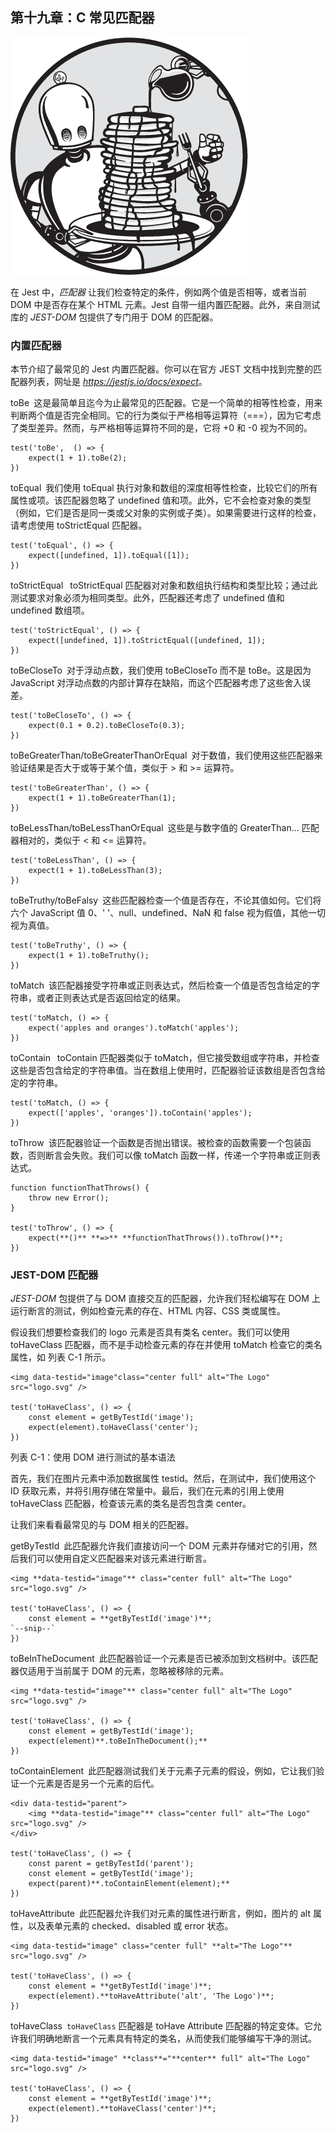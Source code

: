

## 第十九章：C 常见匹配器



![](img/Drop-image.jpg)

在 Jest 中，*匹配器* 让我们检查特定的条件，例如两个值是否相等，或者当前 DOM 中是否存在某个 HTML 元素。Jest 自带一组内置匹配器。此外，来自测试库的 *JEST-DOM* 包提供了专门用于 DOM 的匹配器。

### 内置匹配器

本节介绍了最常见的 Jest 内置匹配器。你可以在官方 JEST 文档中找到完整的匹配器列表，网址是 [*https://<wbr>jestjs<wbr>.io<wbr>/docs<wbr>/expect*](https://jestjs.io/docs/expect)。

toBe  这是最简单且迄今为止最常见的匹配器。它是一个简单的相等性检查，用来判断两个值是否完全相同。它的行为类似于严格相等运算符（===），因为它考虑了类型差异。然而，与严格相等运算符不同的是，它将 +0 和 -0 视为不同的。

```
test('toBe',  () => {
    expect(1 + 1).toBe(2);
}) 
```

toEqual  我们使用 toEqual 执行对象和数组的深度相等性检查，比较它们的所有属性或项。该匹配器忽略了 undefined 值和项。此外，它不会检查对象的类型（例如，它们是否是同一类或父对象的实例或子类）。如果需要进行这样的检查，请考虑使用 toStrictEqual 匹配器。

```
test('toEqual', () => {
    expect([undefined, 1]).toEqual([1]);
}) 
```

toStrictEqual   toStrictEqual 匹配器对对象和数组执行结构和类型比较；通过此测试要求对象必须为相同类型。此外，匹配器还考虑了 undefined 值和 undefined 数组项。

```
test('toStrictEqual', () => {
    expect([undefined, 1]).toStrictEqual([undefined, 1]);
}) 
```

toBeCloseTo  对于浮动点数，我们使用 toBeCloseTo 而不是 toBe。这是因为 JavaScript 对浮动点数的内部计算存在缺陷，而这个匹配器考虑了这些舍入误差。

```
test('toBeCloseTo', () => {
    expect(0.1 + 0.2).toBeCloseTo(0.3);
}) 
```

toBeGreaterThan/toBeGreaterThanOrEqual  对于数值，我们使用这些匹配器来验证结果是否大于或等于某个值，类似于 > 和 >= 运算符。

```
test('toBeGreaterThan', () => {
    expect(1 + 1).toBeGreaterThan(1);
}) 
```

toBeLessThan/toBeLessThanOrEqual  这些是与数字值的 GreaterThan... 匹配器相对的，类似于 < 和 <= 运算符。

```
test('toBeLessThan', () => {
    expect(1 + 1).toBeLessThan(3);
}) 
```

toBeTruthy/toBeFalsy  这些匹配器检查一个值是否存在，不论其值如何。它们将六个 JavaScript 值 0、' '、null、undefined、NaN 和 false 视为假值，其他一切视为真值。

```
test('toBeTruthy', () => {
    expect(1 + 1).toBeTruthy();
}) 
```

toMatch  该匹配器接受字符串或正则表达式，然后检查一个值是否包含给定的字符串，或者正则表达式是否返回给定的结果。

```
test('toMatch, () => {
    expect('apples and oranges').toMatch('apples');
}) 
```

toContain   toContain 匹配器类似于 toMatch，但它接受数组或字符串，并检查这些是否包含给定的字符串值。当在数组上使用时，匹配器验证该数组是否包含给定的字符串。

```
test('toMatch, () => {
    expect(['apples', 'oranges']).toContain('apples');
}) 
```

toThrow  该匹配器验证一个函数是否抛出错误。被检查的函数需要一个包装函数，否则断言会失败。我们可以像 toMatch 函数一样，传递一个字符串或正则表达式。

```
function functionThatThrows() {
    throw new Error();
}

test('toThrow', () => {
    expect(**()** **=>** **functionThatThrows()).toThrow()**;
}) 
```

### JEST-DOM 匹配器

*JEST-DOM* 包提供了与 DOM 直接交互的匹配器，允许我们轻松编写在 DOM 上运行断言的测试，例如检查元素的存在、HTML 内容、CSS 类或属性。

假设我们想要检查我们的 logo 元素是否具有类名 center。我们可以使用 toHaveClass 匹配器，而不是手动检查元素的存在并使用 toMatch 检查它的类名属性，如 列表 C-1 所示。

```
<img data-testid="image"class="center full" alt="The Logo" src="logo.svg" />

test('toHaveClass', () => {
    const element = getByTestId('image');
    expect(element).toHaveClass('center');
}) 
```

列表 C-1：使用 DOM 进行测试的基本语法

首先，我们在图片元素中添加数据属性 testid。然后，在测试中，我们使用这个 ID 获取元素，并将引用存储在常量中。最后，我们在元素的引用上使用 toHaveClass 匹配器，检查该元素的类名是否包含类 center。

让我们来看看最常见的与 DOM 相关的匹配器。

getByTestId  此匹配器允许我们直接访问一个 DOM 元素并存储对它的引用，然后我们可以使用自定义匹配器来对该元素进行断言。

```
<img **data-testid="image"** class="center full" alt="The Logo" src="logo.svg" />

test('toHaveClass', () => {
    const element = **getByTestId('image')**;
`--snip--`
}) 
```

toBeInTheDocument  此匹配器验证一个元素是否已被添加到文档树中。该匹配器仅适用于当前属于 DOM 的元素，忽略被移除的元素。

```
<img **data-testid="image"** class="center full" alt="The Logo" src="logo.svg" />

test('toHaveClass', () => {
    const element = getByTestId('image');
    expect(element)**.toBeInTheDocument();**
}) 
```

toContainElement  此匹配器测试我们关于元素子元素的假设，例如，它让我们验证一个元素是否是另一个元素的后代。

```
<div data-testid="parent">
    <img **data-testid="image"** class="center full" alt="The Logo" src="logo.svg" />
</div>

test('toHaveClass', () => {
    const parent = getByTestId('parent');
    const element = getByTestId('image');
    expect(parent)**.toContainElement(element);**
}) 
```

toHaveAttribute  此匹配器允许我们对元素的属性进行断言，例如，图片的 alt 属性，以及表单元素的 checked、disabled 或 error 状态。

```
<img data-testid="image" class="center full" **alt="The Logo"** src="logo.svg" />

test('toHaveClass', () => {
    const element = **getByTestId('image')**;
    expect(element).**toHaveAttribute('alt', 'The Logo')**;
}) 
```

toHaveClass  <code>toHaveClass</code> 匹配器是 toHave Attribute 匹配器的特定变体。它允许我们明确地断言一个元素具有特定的类名，从而使我们能够编写干净的测试。

```
<img data-testid="image" **class**="**center** full" alt="The Logo" src="logo.svg" />

test('toHaveClass', () => {
    const element = **getByTestId('image')**;
    expect(element).**toHaveClass('center')**;
}) 
```
